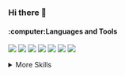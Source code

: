 ### Hi there 👋

<!--
**Nelliuslinda/Nelliuslinda** is a ✨ _special_ ✨ repository because its `README.md` (this file) appears on your GitHub profile.

Here are some ideas to get you started:

- 🔭 I’m currently working on ...
- 🌱 I’m currently learning ...
- 👯 I’m looking to collaborate on ...
- 🤔 I’m looking for help with ...
- 💬 Ask me about ...
- 📫 How to reach me: ...
- 😄 Pronouns: ...
- ⚡ Fun fact: ...
-->

<h4>:computer:Languages and Tools</h4>

![](https://img.shields.io/badge/React-informational?style=flat&logo=react&logoColor=white&color=00d8ff)
![](https://img.shields.io/badge/PHP-informational?style=flat&logo=PHP&logoColor=white&color=8892be)
![](https://img.shields.io/badge/JavaScript-informational?style=flat&logo=JavaScript&logoColor=white&color=f7df1e)
![](https://img.shields.io/badge/Java-informational?style=flat&logo=Java&logoColor=white&color=FFA518)
![](https://img.shields.io/badge/CSharp-informational?style=flat&logo=c-sharp&logoColor=white&color=573792)
![](https://img.shields.io/badge/.NET-informational?style=flat&logo=.net&logoColor=white&color=00758f)
![](https://img.shields.io/badge/MySQL-informational?style=flat&logo=MySQL&logoColor=white&color=00758f)


<details>
<summary>More Skills</summary>

 <h6>Style</h6>
  
![](https://img.shields.io/badge/CSS-informational?style=flat&logo=css3&logoColor=white&color=264de4)
![](https://img.shields.io/badge/Bootstrap-informational?style=flat&logo=css3&logoColor=white&color=563d7c)
    
 <h6>Tools</h6>
  
![](https://img.shields.io/badge/Netlify-informational?style=flat&logo=netlify&logoColor=white&color=4AB197)
![](https://img.shields.io/badge/NPM-informational?style=flat&logo=npm&logoColor=white&color=4AB197)
![](https://img.shields.io/badge/Postman-informational?style=flat&logo=Postman&logoColor=white&color=4AB197)
![](https://img.shields.io/badge/AdobeXD-informational?style=flat&logo=Adobe-XD&logoColor=white&color=4AB197)
![](https://img.shields.io/badge/Figma-informational?style=flat&logo=Adobe-XD&logoColor=white&color=e04a34)  
![](https://img.shields.io/badge/GitHub-informational?style=flat&logo=GitHub&logoColor=white&color=4AB197)
![](https://img.shields.io/badge/Bitbucket-informational?style=flat&logo=Bitbucket&logoColor=white&color=4AB197)
![](https://img.shields.io/badge/Jira-informational?style=flat&logo=Jira-Software&logoColor=white&color=4AB197)
![](https://img.shields.io/badge/Clubhouse-informational?style=flat&logo=Clubhouse&logoColor=white&color=4AB197)

</details>
